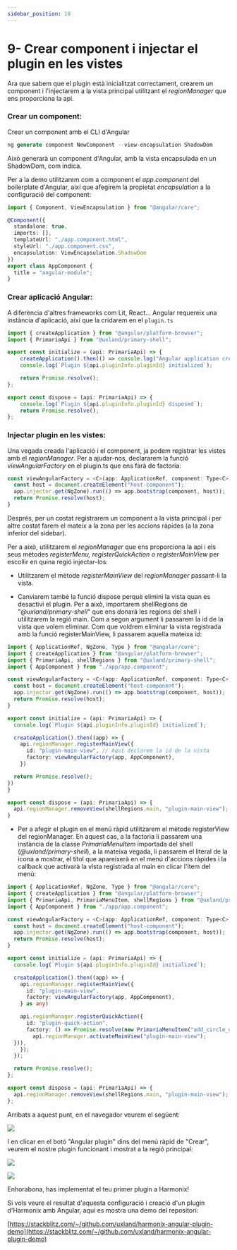 ```yaml
---
sidebar_position: 10
---
```


# 9- Crear component i injectar el plugin en les vistes

Ara que sabem que el plugin està inicialitzat correctament, crearem un component i l'injectarem a la vista principal utilitzant el _regionManager_ que ens proporciona la api.

  

### Crear un component:

  

Crear un component amb el CLI d'Angular

  

```verilog
ng generate component NewComponent --view-encapsulation ShadowDom
```

  

Això generarà un component d'Angular, amb la vista encapsulada en un ShadowDom, com indica.

  

Per a la demo utilitzarem com a component el _app.component_ del boilerplate d'Angular, així que afegirem la propietat _encapsulation_ a la configuració del component:

  

```typescript
import { Component, ViewEncapsulation } from "@angular/core";

@Component({
  standalone: true,
  imports: [],
  templateUrl: "./app.component.html",
  styleUrl: "./app.component.css",
  encapsulation: ViewEncapsulation.ShadowDom
})
export class AppComponent {
  title = "angular-module";
}


```

###   

### Crear aplicació Angular:

  

A diferència d'altres frameworks com Lit, React... Angular requereix una instància d'aplicació, així que la cridarem en el `plugin.ts`

  

```javascript
import { createApplication } from "@angular/platform-browser";
import { PrimariaApi } from "@uxland/primary-shell";

export const initialize = (api: PrimariaApi) => {
    createApplication().then(() => console.log("Angular application created"));
    console.log(`Plugin ${api.pluginInfo.pluginId} initialized`);

    return Promise.resolve();
};

export const dispose = (api: PrimariaApi) => {
    console.log(`Plugin ${api.pluginInfo.pluginId} disposed`);
    return Promise.resolve();
};
```

  

### Injectar plugin en les vistes:

  

Una vegada creada l'aplicació i el component, ja podem registrar les vistes amb el _regionManager_. Per a ajudar-nos, declararem la funció _viewAngularFactory_ en el plugin.ts que ens farà de factoria:

  

```typescript
const viewAngularFactory = <C>(app: ApplicationRef, component: Type<C>): () => Promise<HTMLElement> => () => {
  const host = document.createElement("host-component");
  app.injector.get(NgZone).run(() => app.bootstrap(component, host));
  return Promise.resolve(host);
}
```

  

Després, per un costat registrarem un component a la vista principal i per altre costat farem el mateix a la zona per les accions ràpides (a la zona inferior del sidebar).

Per a això, utilitzarem el _regionManager_ que ens proporciona la api i els seus mètodes _registerMenu, registerQuickAction o registerMainView_ per escollir en quina regió injectar-los:

  

*   Utilitzarem el mètode _registerMainView_ del _regionManager_ passant-li la vista.

  

*   Canviarem també la funció dispose perquè elimini la vista quan es desactivi el plugin. Per a això, importarem shellRegions de "_@uxland/primary-shell_" que ens donarà les regions del shell i utilitzarem la regió main. Com a segon argument li passarem la id de la vista que volem eliminar. Com que voldrem eliminar la vista registrada amb la funció registerMainView, li passarem aquella mateixa id:

  

```typescript
import { ApplicationRef, NgZone, Type } from "@angular/core";
import { createApplication } from "@angular/platform-browser";
import { PrimariaApi, shellRegions } from "@uxland/primary-shell";
import { AppComponent } from "./app/app.component";

const viewAngularFactory = <C>(app: ApplicationRef, component: Type<C>): () => Promise<HTMLElement> => () => {
  const host = document.createElement("host-component");
  app.injector.get(NgZone).run(() => app.bootstrap(component, host));
  return Promise.resolve(host);
}

export const initialize = (api: PrimariaApi) => {
  console.log(`Plugin ${api.pluginInfo.pluginId} initialized`);

  createApplication().then((app) => {
    api.regionManager.registerMainView({
      id: "plugin-main-view", // Aquí declarem la id de la vista
      factory: viewAngularFactory(app, AppComponent),
    })

  return Promise.resolve();
})
}

export const dispose = (api: PrimariaApi) => {
  api.regionManager.removeView(shellRegions.main, "plugin-main-view"); // Aquí utilitzem la id de la vista del main que volem eliminar
}
```

  

*   Per a afegir el plugin en el menú ràpid utilitzarem el mètode registerView del regionManager. En aquest cas, a la factoria li passarem una instància de la classe _PrimariaMenuItem_ importada del shell (_@uxland/primary-shell_), a la mateixa vegada, li passarem el literal de la icona a mostrar, el títol que apareixerà en el menú d'accions ràpides i la callback que activarà la vista registrada al main en clicar l'ítem del menú:

  

```typescript
import { ApplicationRef, NgZone, Type } from "@angular/core";
import { createApplication } from "@angular/platform-browser";
import { PrimariaApi, PrimariaMenuItem, shellRegions } from "@uxland/primary-shell";
import { AppComponent } from "./app/app.component";

const viewAngularFactory = <C>(app: ApplicationRef, component: Type<C>): () => Promise<HTMLElement> => () => {
  const host = document.createElement("host-component");
  app.injector.get(NgZone).run(() => app.bootstrap(component, host));
  return Promise.resolve(host);
}

export const initialize = (api: PrimariaApi) => {
  console.log(`Plugin ${api.pluginInfo.pluginId} initialized`);

  createApplication().then((app) => {
    api.regionManager.registerMainView({
      id: "plugin-main-view",
      factory: viewAngularFactory(app, AppComponent),
    } as any)

    api.regionManager.registerQuickAction({
      id: "plugin-quick-action",
      factory: () => Promise.resolve(new PrimariaMenuItem("add_circle_outline", "Angular plugin", () => {
        api.regionManager.activateMainView("plugin-main-view");
  })),
    });
  });

  return Promise.resolve();
};

export const dispose = (api: PrimariaApi) => {
  api.regionManager.removeView(shellRegions.main, "plugin-main-view");
};
```

  

Arribats a aquest punt, en el navegador veurem el següent:

  

![](https://t9012015559.p.clickup-attachments.com/t9012015559/2c987c5c-a1c1-4858-bb2e-891f6d664164/image.png)

  

I en clicar en el botó "Angular plugin" dins del menú ràpid de "Crear", veurem el nostre plugin funcionant i mostrat a la regió principal:

  

![](https://t9012015559.p.clickup-attachments.com/t9012015559/713ae18c-c628-4aa5-8e62-2977f77d34a2/image.png)

![](https://t9012015559.p.clickup-attachments.com/t9012015559/839625e6-edc9-4d94-a7ee-3fb175b8fcb8/image.png)

  

Enhorabona, has implementat el teu primer plugin a Harmonix!

Si vols veure el resultat d'aquesta configuració i creació d'un plugin d'Harmonix amb Angular, aquí es mostra una demo del repositori:

[https://stackblitz.com/~/github.com/uxland/harmonix-angular-plugin-demo](https://stackblitz.com/~/github.com/uxland/harmonix-angular-plugin-demo)
